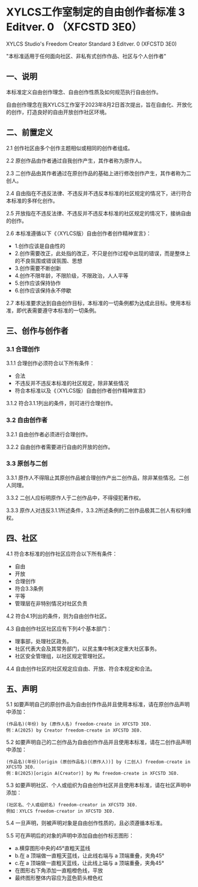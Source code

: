 # XYLCS工作室制定的自由创作者标准 3 Editver. 0 （XFCSTD 3E0）

XYLCS Studio's Freedom Creator Standard 3 Editver. 0 (XFCSTD 3E0)

"本标准适用于任何面向社区、非私有式创作作品、社区与个人创作者"<br>

## 一、说明

本标准定义自由创作理念、自由创作性质及如何规范执行自由创作。

自由创作理念在我XYLCS工作室于2023年8月2日首次提出，旨在自由化、开放化的创作，打造良好的自由开放创作社区环境。

## 二、前置定义

2.1  创作社区由多个创作主题相似或相同的创作者组成。<br>

2.2  原创作品由作者通过自我创作产生，其作者称为原作人。<br>

2.3  二创作品由其作者通过在原创作品的基础上进行修改创作产生，其作者称为二创人。<br>

2.4  自由指在不违反法律、不违反并不违反本标准的社区规定的情况下，进行符合本标准的多样化创作。<br>

2.5  开放指在不违反法律、不违反并不违反本标准的社区规定的情况下，接纳自由的创作。<br>

2.6  本标准遵循以下《（XYLCS版）自由创作者创作精神宣言》：

- 1.创作应该是自由性的
- 2.创作需要改正，此处指的改正，不只是创作过程中出现的错误，而是整体上的不良氛围或错误氛围、思想
- 3.创作需要不断创新
- 4.创作不限年龄，不限阶级，不限政治，人人平等
- 5.创作应该保持协作
- 6.创作应该保持永不停歇

2.7  本标准要求达到自由创作目标，本标准的一切条例都为达成此目标。使用本标准，即代表需要遵守本标准的一切条例。

## 三、创作与创作者

### 3.1 合理创作

3.1.1  合理创作必须符合以下所有条件：

- 合法
- 不违反并不违反本标准的社区规定，除非某些情况
- 符合本标准以及《（XYLCS版）自由创作者创作精神宣言》

3.1.2  符合3.1.1列出的条件，则可进行合理创作。

### 3.2 自由创作者

3.2.1  自由创作者必须进行合理创作。<br>

3.2.2  自由创作者需要进行自由的开放的创作。

### 3.3 原创与二创

3.3.1  原作人不得阻止其原创作品被合理创作产出二创作品，除非某些情况。二创人同理。<br>

3.3.2  二创人应标明原作人于二创作品中，不得侵犯著作权。<br>

3.3.3 原作人对违反3.1.1所述条件，3.3.2所述条例的二创作品极其二创人有权利维权。<br>

## 四、社区

4.1  符合本标准的创作社区应符合以下所有条件：

- 自由
- 开放
- 合理创作
- 符合3.3条例
- 平等
- 管理层在非特别情况对社区负责

4.2  符合4.1列出的条件，则为自由创作社区。<br>

4.3  自由创作社区社区应有下列4个基本部门：

- 理事部，处理社区政务。
- 社区代表大会及其常务部门，以民主集中制决定重大社区事务。
- 社区安全管理组，以社区规定管理社区。

4.4  自由创作社区的社区规定应自由、开放、符合本规定和合法。

## 五、声明

5.1  如要声明自己的原创作品为自由创作作品并且使用本标准，请在原创作品声明中添加：

```
(作品名)(年份) by (原作人名) freedom-create in XFCSTD 3E0.
例：A(2025) by Creator freedom-create in XFCSTD 3E0.
```

5.2  如要声明自己的二创作品为自由创作作品并且使用本标准，请在二创作品声明中添加：

```
(作品名)(年份)[origin (原创作品名)((原作人))] by (二创人) freedom-create in XFCSTD 3E0.
例：B(2025)[origin A(Creator)] by Mu freedom-create in XFCSTD 3E0.
```

5.3  如要声明社区、个人或组织为自由创作社区并且使用本标准，请在社区声明中添加：

```
(社区名、个人或组织名) freedom-creator in XFCSTD 3E0.
例如：XYLCS freedom-creator in XFCSTD 3E0.
```

5.4  一旦声明，则被声明对象是自由创作性质的，且必须遵循本标准。<br>

5.5  可在声明后的对象的声明中添加自由创作标志图形：

- a.横穿图形中央的45°直粗天蓝线
- b.在 a 顶端做一直粗天蓝线，让此线右端与 a 顶端重叠，夹角45°
- c.在 a 顶端做一直粗天蓝线，让此线上端与 a 顶端重叠，夹角45°
- 在图形右下角添加一直粗橙色线，平放
- 最终图形整体内容应为蓝色箭头橙色杠

